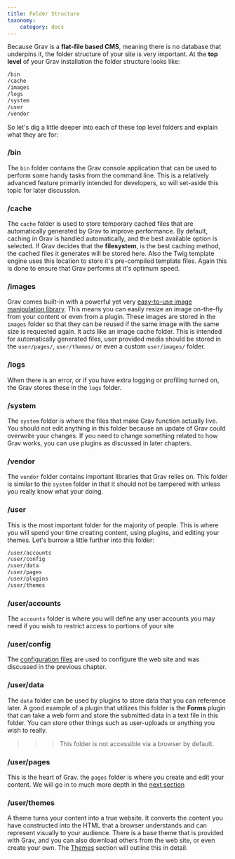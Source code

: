 ```yaml
---
title: Folder Structure
taxonomy:
    category: docs
---
```


Because Grav is a **flat-file based CMS**, meaning there is no database that underpins it, the folder structure of your site is very important.  At the **top level** of your Grav installation the folder structure looks like:

```bash
/bin
/cache
/images
/logs
/system
/user
/vendor
```

So let's dig a little deeper into each of these top level folders and explain what they are for:

### /bin

The `bin` folder contains the Grav console application that can be used to perform some handy tasks from the command line.  This is a relatively advanced feature primarily intended for developers, so will set-aside this topic for later discussion.

### /cache

The `cache` folder is used to store temporary cached files that are automatically generated by Grav to improve performance.  By default, caching in Grav is handled automatically, and the best available option is selected.  If Grav decides that the **filesystem**, is the best caching method, the cached files it generates will be stored here.  Also the Twig template engine uses this location to store it's pre-compiled template files.  Again this is done to ensure that Grav performs at it's optimum speed.

### /images

Grav comes built-in with a powerful yet very [easy-to-use image manipulation library](../content/assets).  This means you can easily resize an image on-the-fly from your content or even from a plugin.  These images are stored in the `images` folder so that they can be reused if the same image with the same size is requested again.  It acts like an image cache folder.  This is intended for automatically generated files, user provided media should be stored in the `user/pages/`, `user/themes/` or even a custom `user/images/` folder.

### /logs

When there is an error, or if you have extra logging or profiling turned on, the Grav stores these in the `logs` folder.

### /system

The `system` folder is where the files that make Grav function actually live.  You should not edit anything in this folder because an update of Grav could overwrite your changes.  If you need to change something related to how Grav works, you can use plugins as discussed in later chapters.

### /vendor

The `vendor` folder contains important libraries that Grav relies on.  This folder is similar to the `system` folder in that it should not be tampered with unless you really know what your doing.

### /user

This is the most important folder for the majority of people. This is where you will spend your time creating content, using plugins, and editing your themes. Let's burrow a little further into this folder:

```bash
/user/accounts
/user/config
/user/data
/user/pages
/user/plugins
/user/themes
```

### /user/accounts

The `accounts` folder is where you will define any user accounts you may need if you wish to restrict access to portions of your site

### /user/config

The [configuration files](grav-configuration) are used to configure the web site and was discussed in the previous chapter.

### /user/data

The `data` folder can be used by plugins to store data that you can reference later.  A good example of a plugin that utilizes this folder is the **Forms** plugin that can take a web form and store the submitted data in a text file in this folder.  You can store other things such as user-uploads or anything you wish to really.

>>> This folder is not accessible via a browser by default.

### /user/pages

This is the heart of Grav. the `pages` folder is where you create and edit your content.  We will go in to much more depth in the [next section](../content)

### /user/themes

A theme turns your content into a true website.  It converts the content you have constructed into the HTML that a browser understands and can represent visually to your audience.  There is a base theme that is provided with Grav, and you can also download others from the [](http://getgrav.org) web site, or even create your own.  The [Themes](../themes) section will outline this in detail.
